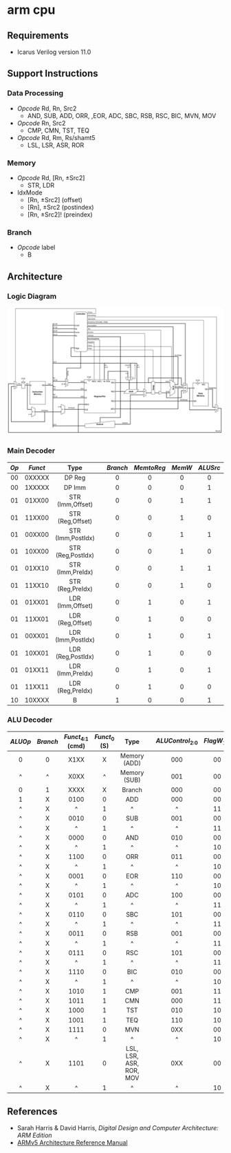 # arm cpu

## Requirements

* Icarus Verilog version 11.0

## Support Instructions

### Data Processing

* *Opcode* Rd, Rn, Src2
  * AND, SUB, ADD, ORR, ,EOR, ADC, SBC, RSB, RSC, BIC, MVN, MOV
* *Opcode* Rn, Src2
  * CMP, CMN, TST, TEQ
* *Opcode* Rd, Rm, Rs/shamt5
  * LSL, LSR, ASR, ROR

### Memory

* *Opcode* Rd, [Rn, &plusmn;Src2]
  * STR, LDR
* IdxMode
  * [Rn, &plusmn;Src2] (offset)
  * [Rn], &plusmn;Src2 (postindex)
  * [Rn, &plusmn;Src2]! (preindex)

### Branch

* *Opcode* label
  * B

## Architecture

### Logic Diagram

![arm_cpu_diagram](./asset/arm_cpu_diagram.drawio.png "arm_cpu_diagram")

### Main Decoder

| *Op*  | *Funct* |       Type        |     | *Branch* | *MemtoReg* | *MemW* | *ALUSrc* | *ImmSrc* | *RegW* | *RegSrc* | *ALUOp* | *PostIndex* | *BaseRegWrite* |
| :---: | :-----: | :---------------: | --- | :------: | :--------: | :----: | :------: | :------: | :----: | :------: | :-----: | :---------: | :------------: |
|  00   | 0XXXXX  |      DP Reg       |     |    0     |     0      |   0    |    0     |    XX    |   1    |    0     |    1    |      0      |       0        |
|  00   | 1XXXXX  |      DP Imm       |     |    0     |     0      |   0    |    1     |    00    |   1    |    0     |    1    |      0      |       0        |
|  01   | 01XX00  | STR (Imm,Offset)  |     |    0     |     0      |   1    |    1     |    01    |   0    |    0     |    0    |      0      |       0        |
|  01   | 11XX00  | STR (Reg,Offset)  |     |    0     |     0      |   1    |    0     |    01    |   0    |    0     |    0    |      0      |       0        |
|  01   | 00XX00  | STR (Imm,PostIdx) |     |    0     |     0      |   1    |    1     |    01    |   0    |    0     |    0    |      1      |       1        |
|  01   | 10XX00  | STR (Reg,PostIdx) |     |    0     |     0      |   1    |    0     |    01    |   0    |    0     |    0    |      1      |       1        |
|  01   | 01XX10  | STR (Imm,PreIdx)  |     |    0     |     0      |   1    |    1     |    01    |   0    |    0     |    0    |      0      |       1        |
|  01   | 11XX10  | STR (Reg,PreIdx)  |     |    0     |     0      |   1    |    0     |    01    |   0    |    0     |    0    |      0      |       1        |
|  01   | 01XX01  | LDR (Imm,Offset)  |     |    0     |     1      |   0    |    1     |    01    |   1    |    0     |    0    |      0      |       0        |
|  01   | 11XX01  | LDR (Reg,Offset)  |     |    0     |     1      |   0    |    0     |    01    |   1    |    0     |    0    |      0      |       0        |
|  01   | 00XX01  | LDR (Imm,PostIdx) |     |    0     |     1      |   0    |    1     |    01    |   1    |    0     |    0    |      1      |       1        |
|  01   | 10XX01  | LDR (Reg,PostIdx) |     |    0     |     1      |   0    |    0     |    01    |   1    |    0     |    0    |      1      |       1        |
|  01   | 01XX11  | LDR (Imm,PreIdx)  |     |    0     |     1      |   0    |    1     |    01    |   1    |    0     |    0    |      0      |       1        |
|  01   | 11XX11  | LDR (Reg,PreIdx)  |     |    0     |     1      |   0    |    0     |    01    |   1    |    0     |    0    |      0      |       1        |
|  10   | 10XXXX  |         B         |     |    1     |     0      |   0    |    1     |    10    |   0    |    1     |    0    |      0      |       0        |

### ALU Decoder

| *ALUOp* | *Branch* | *Funct*<sub>4:1</sub> (cmd) | *Funct*<sub>0</sub> (S) |          Type           |     | *ALUControl*<sub>2:0</sub> | *FlagW*<sub>1:0</sub> | *NoWrite* | *Shift* | *Swap* | *inv* |
| :-----: | :------: | :-------------------------: | :---------------------: | :---------------------: | --- | :------------------------: | :-------------------: | :-------: | :-----: | :----: | :---: |
|    0    |    0     |            X1XX             |            X            |      Memory (ADD)       |     |            000             |          00           |     0     |    0    |   0    |   0   |
|    ^    |    ^     |            X0XX             |            ^            |      Memory (SUB)       |     |            001             |          00           |     0     |    0    |   0    |   0   |
|    0    |    1     |            XXXX             |            X            |         Branch          |     |            000             |          00           |     0     |    0    |   0    |   0   |
|    1    |    X     |            0100             |            0            |           ADD           |     |            000             |          00           |     0     |    0    |   0    |   0   |
|    ^    |    X     |              ^              |            1            |            ^            |     |             ^              |          11           |     0     |    0    |   0    |   0   |
|    ^    |    X     |            0010             |            0            |           SUB           |     |            001             |          00           |     0     |    0    |   0    |   0   |
|    ^    |    X     |              ^              |            1            |            ^            |     |             ^              |          11           |     0     |    0    |   0    |   0   |
|    ^    |    X     |            0000             |            0            |           AND           |     |            010             |          00           |     0     |    0    |   0    |   0   |
|    ^    |    X     |              ^              |            1            |            ^            |     |             ^              |          10           |     0     |    0    |   0    |   0   |
|    ^    |    X     |            1100             |            0            |           ORR           |     |            011             |          00           |     0     |    0    |   0    |   0   |
|    ^    |    X     |              ^              |            1            |            ^            |     |             ^              |          10           |     0     |    0    |   0    |   0   |
|    ^    |    X     |            0001             |            0            |           EOR           |     |            110             |          00           |     0     |    0    |   0    |   0   |
|    ^    |    X     |              ^              |            1            |            ^            |     |             ^              |          10           |     0     |    0    |   0    |   0   |
|    ^    |    X     |            0101             |            0            |           ADC           |     |            100             |          00           |     0     |    0    |   0    |   0   |
|    ^    |    X     |              ^              |            1            |            ^            |     |             ^              |          11           |     0     |    0    |   0    |   0   |
|    ^    |    X     |            0110             |            0            |           SBC           |     |            101             |          00           |     0     |    0    |   0    |   0   |
|    ^    |    X     |              ^              |            1            |            ^            |     |             ^              |          11           |     0     |    0    |   0    |   0   |
|    ^    |    X     |            0011             |            0            |           RSB           |     |            001             |          00           |     0     |    0    |   1    |   0   |
|    ^    |    X     |              ^              |            1            |            ^            |     |             ^              |          11           |     0     |    0    |   1    |   0   |
|    ^    |    X     |            0111             |            0            |           RSC           |     |            101             |          00           |     0     |    0    |   1    |   0   |
|    ^    |    X     |              ^              |            1            |            ^            |     |             ^              |          11           |     0     |    0    |   1    |   0   |
|    ^    |    X     |            1110             |            0            |           BIC           |     |            010             |          00           |     0     |    0    |   0    |   1   |
|    ^    |    X     |              ^              |            1            |            ^            |     |             ^              |          10           |     0     |    0    |   0    |   1   |
|    ^    |    X     |            1010             |            1            |           CMP           |     |            001             |          11           |     1     |    0    |   0    |   0   |
|    ^    |    X     |            1011             |            1            |           CMN           |     |            000             |          11           |     1     |    0    |   0    |   0   |
|    ^    |    X     |            1000             |            1            |           TST           |     |            010             |          10           |     1     |    0    |   0    |   0   |
|    ^    |    X     |            1001             |            1            |           TEQ           |     |            110             |          10           |     1     |    0    |   0    |   0   |
|    ^    |    X     |            1111             |            0            |           MVN           |     |            0XX             |          00           |     0     |    1    |   0    |   1   |
|    ^    |    X     |              ^              |            1            |            ^            |     |             ^              |          10           |     0     |    1    |   0    |   0   |
|    ^    |    X     |            1101             |            0            | LSL, LSR, ASR, ROR, MOV |     |            0XX             |          00           |     0     |    1    |   0    |   0   |
|    ^    |    X     |              ^              |            1            |            ^            |     |             ^              |          10           |     0     |    1    |   0    |   0   |

## References

* Sarah Harris & David Harris, *Digital Design and Computer Architecture: ARM Edition*
* [ARMv5 Architecture Reference Manual](https://developer.arm.com/documentation/ddi0100/i)

